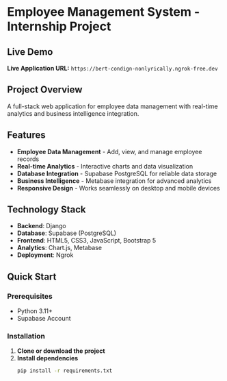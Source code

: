# Employee Management System - Internship Project

##  Live Demo
**Live Application URL:** `https://bert-condign-nonlyrically.ngrok-free.dev`


## Project Overview
A full-stack web application for employee data management with real-time analytics and business intelligence integration.

## Features
- **Employee Data Management** - Add, view, and manage employee records
- **Real-time Analytics** - Interactive charts and data visualization
- **Database Integration** - Supabase PostgreSQL for reliable data storage
- **Business Intelligence** - Metabase integration for advanced analytics
- **Responsive Design** - Works seamlessly on desktop and mobile devices

## Technology Stack
- **Backend**: Django
- **Database**: Supabase (PostgreSQL)
- **Frontend**: HTML5, CSS3, JavaScript, Bootstrap 5
- **Analytics**: Chart.js, Metabase
- **Deployment**: Ngrok

##  Quick Start

### Prerequisites
- Python 3.11+
- Supabase Account

### Installation
1. **Clone or download the project**
2. **Install dependencies**
   ```bash
   pip install -r requirements.txt
